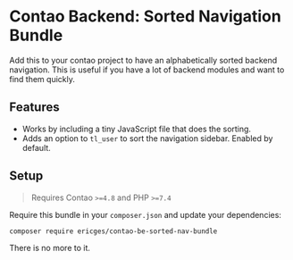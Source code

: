 # Contao Backend: Sorted Navigation Bundle

Add this to your contao project to have an alphabetically sorted backend navigation. This is useful if you have a lot of backend modules and want to find them quickly.

## Features

* Works by including a tiny JavaScript file that does the sorting.
* Adds an option to `tl_user` to sort the navigation sidebar. Enabled by default.

## Setup

> Requires Contao `>=4.8` and PHP `>=7.4`


Require this bundle in your `composer.json` and update your dependencies:
```bash
composer require ericges/contao-be-sorted-nav-bundle
```

There is no more to it.
